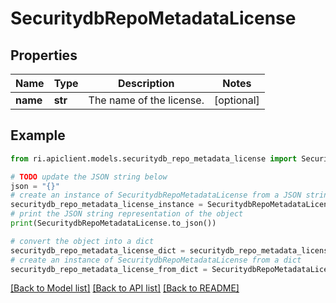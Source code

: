# SecuritydbRepoMetadataLicense


## Properties

Name | Type | Description | Notes
------------ | ------------- | ------------- | -------------
**name** | **str** | The name of the license. | [optional] 

## Example

```python
from ri.apiclient.models.securitydb_repo_metadata_license import SecuritydbRepoMetadataLicense

# TODO update the JSON string below
json = "{}"
# create an instance of SecuritydbRepoMetadataLicense from a JSON string
securitydb_repo_metadata_license_instance = SecuritydbRepoMetadataLicense.from_json(json)
# print the JSON string representation of the object
print(SecuritydbRepoMetadataLicense.to_json())

# convert the object into a dict
securitydb_repo_metadata_license_dict = securitydb_repo_metadata_license_instance.to_dict()
# create an instance of SecuritydbRepoMetadataLicense from a dict
securitydb_repo_metadata_license_from_dict = SecuritydbRepoMetadataLicense.from_dict(securitydb_repo_metadata_license_dict)
```
[[Back to Model list]](../README.md#documentation-for-models) [[Back to API list]](../README.md#documentation-for-api-endpoints) [[Back to README]](../README.md)

